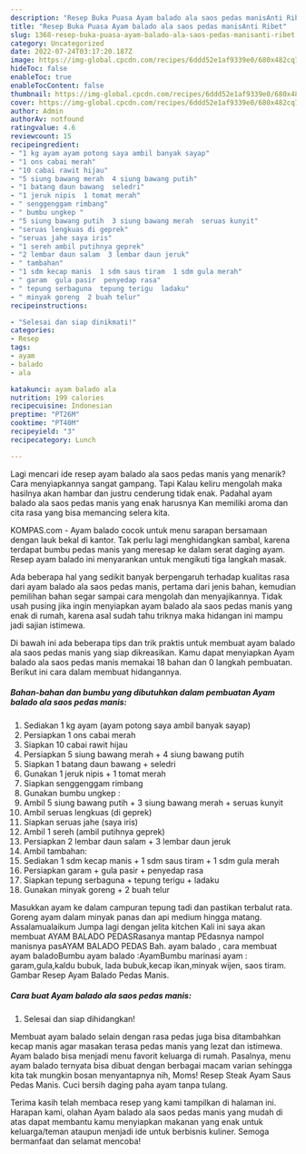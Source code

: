 ```yaml
---
description: "Resep Buka Puasa Ayam balado ala saos pedas manisAnti Ribet"
title: "Resep Buka Puasa Ayam balado ala saos pedas manisAnti Ribet"
slug: 1368-resep-buka-puasa-ayam-balado-ala-saos-pedas-manisanti-ribet
category: Uncategorized
date: 2022-07-24T03:17:20.187Z
image: https://img-global.cpcdn.com/recipes/6ddd52e1af9339e0/680x482cq70/ayam-balado-ala-saos-pedas-manis-foto-resep-utama.jpg
hideToc: false
enableToc: true
enableTocContent: false
thumbnail: https://img-global.cpcdn.com/recipes/6ddd52e1af9339e0/680x482cq70/ayam-balado-ala-saos-pedas-manis-foto-resep-utama.jpg
cover: https://img-global.cpcdn.com/recipes/6ddd52e1af9339e0/680x482cq70/ayam-balado-ala-saos-pedas-manis-foto-resep-utama.jpg
author: Admin
authorAv: notfound
ratingvalue: 4.6
reviewcount: 15
recipeingredient:
- "1 kg ayam ayam potong saya ambil banyak sayap"
- "1 ons cabai merah"
- "10 cabai rawit hijau"
- "5 siung bawang merah  4 siung bawang putih"
- "1 batang daun bawang  seledri"
- "1 jeruk nipis  1 tomat merah"
- " senggenggam rimbang"
- " bumbu ungkep "
- "5 siung bawang putih  3 siung bawang merah  seruas kunyit"
- "seruas lengkuas di geprek"
- "seruas jahe saya iris"
- "1 sereh ambil putihnya geprek"
- "2 lembar daun salam  3 lembar daun jeruk"
- " tambahan"
- "1 sdm kecap manis  1 sdm saus tiram  1 sdm gula merah"
- " garam  gula pasir  penyedap rasa"
- " tepung serbaguna  tepung terigu  ladaku"
- " minyak goreng  2 buah telur"
recipeinstructions:

- "Selesai dan siap dinikmati!"
categories:
- Resep
tags:
- ayam
- balado
- ala

katakunci: ayam balado ala 
nutrition: 199 calories
recipecuisine: Indonesian
preptime: "PT26M"
cooktime: "PT40M"
recipeyield: "3"
recipecategory: Lunch

---
```



Lagi mencari ide resep ayam balado ala saos pedas manis yang menarik? Cara menyiapkannya sangat gampang. Tapi Kalau keliru mengolah maka hasilnya akan hambar dan justru cenderung tidak enak. Padahal ayam balado ala saos pedas manis yang enak harusnya Kan memiliki aroma dan cita rasa yang bisa memancing selera kita.


KOMPAS.com - Ayam balado cocok untuk menu sarapan bersamaan dengan lauk bekal di kantor. Tak perlu lagi menghidangkan sambal, karena terdapat bumbu pedas manis yang meresap ke dalam serat daging ayam. Resep ayam balado ini menyarankan untuk mengikuti tiga langkah masak.

Ada beberapa hal yang sedikit banyak berpengaruh terhadap kualitas rasa dari ayam balado ala saos pedas manis, pertama dari jenis bahan, kemudian pemilihan bahan segar sampai cara mengolah dan menyajikannya. Tidak usah pusing jika ingin menyiapkan ayam balado ala saos pedas manis yang enak di rumah, karena asal sudah tahu triknya maka hidangan ini mampu jadi sajian istimewa.


Di bawah ini ada beberapa tips dan trik praktis untuk membuat ayam balado ala saos pedas manis yang siap dikreasikan. Kamu dapat menyiapkan Ayam balado ala saos pedas manis memakai 18 bahan dan 0 langkah pembuatan. Berikut ini cara dalam membuat hidangannya.

<!--inarticleads1-->

##### Bahan-bahan dan bumbu yang dibutuhkan dalam pembuatan Ayam balado ala saos pedas manis:

1. Sediakan 1 kg ayam (ayam potong saya ambil banyak sayap)
1. Persiapkan 1 ons cabai merah
1. Siapkan 10 cabai rawit hijau
1. Persiapkan 5 siung bawang merah + 4 siung bawang putih
1. Siapkan 1 batang daun bawang + seledri
1. Gunakan 1 jeruk nipis + 1 tomat merah
1. Siapkan  senggenggam rimbang
1. Gunakan  bumbu ungkep :
1. Ambil 5 siung bawang putih + 3 siung bawang merah + seruas kunyit
1. Ambil seruas lengkuas (di geprek)
1. Siapkan seruas jahe (saya iris)
1. Ambil 1 sereh (ambil putihnya geprek)
1. Persiapkan 2 lembar daun salam + 3 lembar daun jeruk
1. Ambil  tambahan:
1. Sediakan 1 sdm kecap manis + 1 sdm saus tiram + 1 sdm gula merah
1. Persiapkan  garam + gula pasir + penyedap rasa
1. Siapkan  tepung serbaguna + tepung terigu + ladaku
1. Gunakan  minyak goreng + 2 buah telur


Masukkan ayam ke dalam campuran tepung tadi dan pastikan terbalut rata. Goreng ayam dalam minyak panas dan api medium hingga matang. Assalamualaikum Jumpa lagi dengan jelita kitchen Kali ini saya akan membuat AYAM BALADO PEDASRasanya mantap PEdasnya nampol manisnya pasAYAM BALADO PEDAS Bah. ayam balado , cara membuat ayam baladoBumbu ayam balado :AyamBumbu marinasi ayam : garam,gula,kaldu bubuk, lada bubuk,kecap ikan,minyak wijen, saos tiram. Gambar Resep Ayam Balado Pedas Manis. 

<!--inarticleads2-->

##### Cara buat Ayam balado ala saos pedas manis:


1. Selesai dan siap dihidangkan!

Membuat ayam balado selain dengan rasa pedas juga bisa ditambahkan kecap manis agar masakan terasa pedas manis yang lezat dan istimewa. Ayam balado bisa menjadi menu favorit keluarga di rumah. Pasalnya, menu ayam balado ternyata bisa dibuat dengan berbagai macam varian sehingga kita tak mungkin bosan menyantapnya nih, Moms! Resep Steak Ayam Saus Pedas Manis. Cuci bersih daging paha ayam tanpa tulang. 

Terima kasih telah membaca resep yang kami tampilkan di halaman ini. Harapan kami, olahan Ayam balado ala saos pedas manis yang mudah di atas dapat membantu kamu menyiapkan makanan yang enak untuk keluarga/teman ataupun menjadi ide untuk berbisnis kuliner. Semoga bermanfaat dan selamat mencoba!
